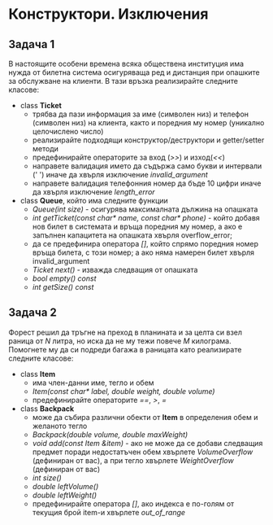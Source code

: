 # Конструктори. Изключения

## Задача 1
В настоящите особени времена всяка обществена институция има нужда от билетна система осигуряваща ред и дистанция при опашките за обслужване на клиенти. В тази връзка реализирайте следните класове:
- class **Ticket**
	* трябва да пази информация за име (символен низ) и телефон (символен низ) на клиента, както и поредния му номер (уникално целочислено число)
	* реализирайте подходящи конструктор/деструктори и getter/setter методи
	* предефинирайте операторите за вход (*>>*) и изход(*<<*)
	* направете валидация името да съдържа само букви и интервали (' ') иначе да хвърля изключение *invalid_argument*
	* направете валидация телефонния номер да бъде 10 цифри иначе да хвърля изключение *length_error*
- class **Queue**, който има следните функции
	* *Queue(int size)* - осигурява максималната дължина на опашката
	* _int getTicket(const char* name, const char* phone)_ - който добавя нов билет в системата и връща поредния му номер, а ако е запълнен капацитета на опашката хвърля overflow_error;
	* да се предефинира оператора *[]*, който спрямо поредния номер връща билета, с този номер; а ако няма намерен билет хвърля invalid_argument
	* *Ticket next()* - изважда следващия от опашката
	* *bool empty() const*
	* *int getSize() const*

## Задача 2
Форест решил да тръгне на преход в планината и за целта си взел раница от *N* литра, но иска да не му тежи повече *М* килограма. Помогнете му да си подреди багажа в раницата като реализирате следните класове:
- class **Item**
	* има член-данни име, тегло и обем
	* _Item(const char* label, double weight, double volume)_
	* предефинирайте операторите *==*, *>*, *=*
- class **Backpack**
	* може да събира различни обекти от **Item** в определения обем и желаното тегло
	* *Backpack(double volume, double maxWeight)*
	* _void add(const Item &item)_ - ако не може да се добави следващия предмет поради недостатъчен обем хвърлете *VolumeOverflow* (дефиниран от вас), а при тегло хвърлете *WeightOverflow* (дефиниран от вас)
	* *int size()*
	* *double leftVolume()*
	* *double leftWeight()*
	* предефинирайте оператора *[]*, ако индекса е по-голям от текущия брой item-и хвърлете *out_of_range*